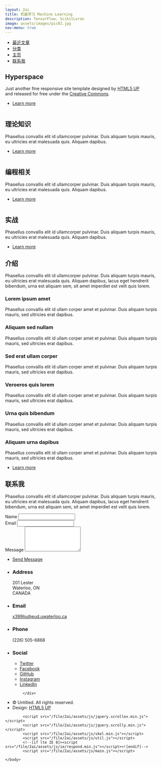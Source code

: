 ```yaml
---
layout: 2ai
title: 机器学习 Machine Learning
description: TensorFlow, ScikitLeran
image: assets/images/pic02.jpg
nav-menu: true
---
```


<html>
	<head>
		<title>Hyperspace by HTML5 UP</title>
		<meta charset="utf-8" />
		<meta name="viewport" content="width=device-width, initial-scale=1" />
		<!--[if lte IE 8]><script src="assets/js/ie/html5shiv.js"></script><![endif]-->
		<link rel="stylesheet" href="assets/css/main.css" />
		<!--[if lte IE 9]><link rel="stylesheet" href="assets/css/ie9.css" /><![endif]-->
		<!--[if lte IE 8]><link rel="stylesheet" href="assets/css/ie8.css" /><![endif]-->
	</head>
	<body>

<!-- Sidebar -->
<section id="sidebar">
				<div class="inner">
					<nav>
						<ul>
							<li><a href="#intro">最近文章</a></li>
							<li><a href="#one">分类</a></li>
							<li><a href="#two">主页</a></li>
							<li><a href="#three">联系我</a></li>
						</ul>
					</nav>
				</div>
			</section>

<!-- Wrapper -->
<div id="wrapper">

<!-- Intro -->
<section id="intro" class="wrapper style1 fullscreen fade-up">
						<div class="inner">
							<h1>Hyperspace</h1>
							<p>Just another fine responsive site template designed by <a href="http://html5up.net">HTML5 UP</a><br />
							and released for free under the <a href="http://html5up.net/license">Creative Commons</a>.</p>
							<ul class="actions">
								<li><a href="#one" class="button scrolly">Learn more</a></li>
							</ul>
						</div>
					</section>

<!-- One -->
<section id="one" class="wrapper style2 spotlights">
						<section>
							<a href="#" class="image"><img src="images/pic01.jpg" alt="" data-position="center center" /></a>
							<div class="content">
								<div class="inner">
									<h2>理论知识</h2>
									<p>Phasellus convallis elit id ullamcorper pulvinar. Duis aliquam turpis mauris, eu ultricies erat malesuada quis. Aliquam dapibus.</p>
									<ul class="actions">
										<li><a href="#" class="button">Learn more</a></li>
									</ul>
								</div>
							</div>
						</section>
						<section>
							<a href="#" class="image"><img src="images/pic02.jpg" alt="" data-position="top center" /></a>
							<div class="content">
								<div class="inner">
									<h2>编程相关</h2>
									<p>Phasellus convallis elit id ullamcorper pulvinar. Duis aliquam turpis mauris, eu ultricies erat malesuada quis. Aliquam dapibus.</p>
									<ul class="actions">
										<li><a href="#" class="button">Learn more</a></li>
									</ul>
								</div>
							</div>
						</section>
						<section>
							<a href="#" class="image"><img src="images/pic03.jpg" alt="" data-position="25% 25%" /></a>
							<div class="content">
								<div class="inner">
									<h2>实战</h2>
									<p>Phasellus convallis elit id ullamcorper pulvinar. Duis aliquam turpis mauris, eu ultricies erat malesuada quis. Aliquam dapibus.</p>
									<ul class="actions">
										<li><a href="#" class="button">Learn more</a></li>
									</ul>
								</div>
							</div>
						</section>
					</section>

<!-- Two -->
<section id="two" class="wrapper style3 fade-up">
						<div class="inner">
							<h2>介绍</h2>
							<p>Phasellus convallis elit id ullamcorper pulvinar. Duis aliquam turpis mauris, eu ultricies erat malesuada quis. Aliquam dapibus, lacus eget hendrerit bibendum, urna est aliquam sem, sit amet imperdiet est velit quis lorem.</p>
							<div class="features">
								<section>
									<span class="icon major fa-code"></span>
									<h3>Lorem ipsum amet</h3>
									<p>Phasellus convallis elit id ullam corper amet et pulvinar. Duis aliquam turpis mauris, sed ultricies erat dapibus.</p>
								</section>
								<section>
									<span class="icon major fa-lock"></span>
									<h3>Aliquam sed nullam</h3>
									<p>Phasellus convallis elit id ullam corper amet et pulvinar. Duis aliquam turpis mauris, sed ultricies erat dapibus.</p>
								</section>
								<section>
									<span class="icon major fa-cog"></span>
									<h3>Sed erat ullam corper</h3>
									<p>Phasellus convallis elit id ullam corper amet et pulvinar. Duis aliquam turpis mauris, sed ultricies erat dapibus.</p>
								</section>
								<section>
									<span class="icon major fa-desktop"></span>
									<h3>Veroeros quis lorem</h3>
									<p>Phasellus convallis elit id ullam corper amet et pulvinar. Duis aliquam turpis mauris, sed ultricies erat dapibus.</p>
								</section>
								<section>
									<span class="icon major fa-chain"></span>
									<h3>Urna quis bibendum</h3>
									<p>Phasellus convallis elit id ullam corper amet et pulvinar. Duis aliquam turpis mauris, sed ultricies erat dapibus.</p>
								</section>
								<section>
									<span class="icon major fa-diamond"></span>
									<h3>Aliquam urna dapibus</h3>
									<p>Phasellus convallis elit id ullam corper amet et pulvinar. Duis aliquam turpis mauris, sed ultricies erat dapibus.</p>
								</section>
							</div>
							<ul class="actions">
								<li><a href="#" class="button">Learn more</a></li>
							</ul>
						</div>
					</section>

<!-- Three -->
<section id="three" class="wrapper style1 fade-up">
						<div class="inner">
							<h2>联系我</h2>
							<p>Phasellus convallis elit id ullamcorper pulvinar. Duis aliquam turpis mauris, eu ultricies erat malesuada quis. Aliquam dapibus, lacus eget hendrerit bibendum, urna est aliquam sem, sit amet imperdiet est velit quis lorem.</p>
							<div class="split style1">
								<section>
									<form method="post" action="#">
										<div class="field half first">
											<label for="name">Name</label>
											<input type="text" name="name" id="name" />
										</div>
										<div class="field half">
											<label for="email">Email</label>
											<input type="text" name="email" id="email" />
										</div>
										<div class="field">
											<label for="message">Message</label>
											<textarea name="message" id="message" rows="5"></textarea>
										</div>
										<ul class="actions">
											<li><a href="" class="button submit">Send Message</a></li>
										</ul>
									</form>
								</section>
								<section>
									<ul class="contact">
										<li>
											<h3>Address</h3>
											<span>201 Lester<br />
											Waterloo, ON<br />
											CANADA</span>
										</li>
										<li>
											<h3>Email</h3>
											<a href="#">x399liu@eud.uwaterloo.ca</a>
										</li>
										<li>
											<h3>Phone</h3>
											<span>(226) 505-6868</span>
										</li>
										<li>
											<h3>Social</h3>
											<ul class="icons">
												<li><a href="#" class="fa-twitter"><span class="label">Twitter</span></a></li>
												<li><a href="#" class="fa-facebook"><span class="label">Facebook</span></a></li>
												<li><a href="#" class="fa-github"><span class="label">GitHub</span></a></li>
												<li><a href="#" class="fa-instagram"><span class="label">Instagram</span></a></li>
												<li><a href="#" class="fa-linkedin"><span class="label">LinkedIn</span></a></li>
											</ul>
										</li>
									</ul>
								</section>
							</div>
						</div>
					</section>

			</div>

<!-- Footer -->
<footer id="footer" class="wrapper style1-alt">
				<div class="inner">
					<ul class="menu">
						<li>&copy; Untitled. All rights reserved.</li><li>Design: <a href="http://html5up.net">HTML5 UP</a></li>
					</ul>
				</div>
			</footer>

<!-- Scripts -->
<script src="/file/2ai/assets/js/jquery.min.js"></script>
			<script src="/file/2ai/assets/js/jquery.scrollex.min.js"></script>
			<script src="/file/2ai/assets/js/jquery.scrolly.min.js"></script>
			<script src="/file/2ai/assets/js/skel.min.js"></script>
			<script src="/file/2ai/assets/js/util.js"></script>
			<!--[if lte IE 8]><script src="/file/2ai/assets/js/ie/respond.min.js"></script><![endif]-->
			<script src="/file/2ai/assets/js/main.js"></script>

	</body>
</html>
